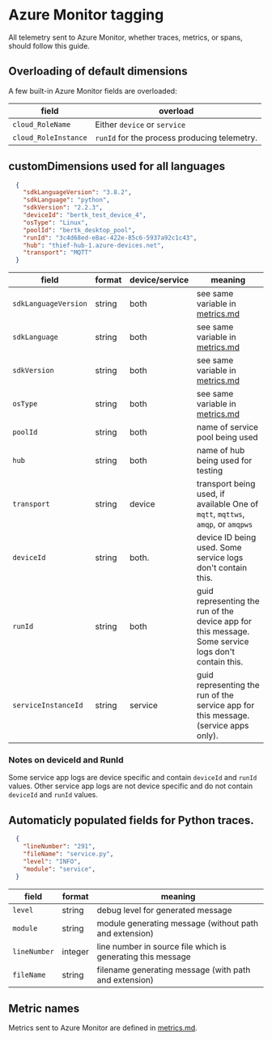 # Azure Monitor tagging

All telemetry sent to Azure Monitor, whether traces, metrics, or spans, should follow this guide.

## Overloading of default dimensions

A few built-in Azure Monitor fields are overloaded:

| field | overload |
| - | - |
| `cloud_RoleName` | Either `device` or `service` |
| `cloud_RoleInstance` | `runId` for the process producing telemetry. |

## customDimensions used for all languages

```json
  {
    "sdkLanguageVersion": "3.8.2",
    "sdkLanguage": "python",
    "sdkVersion": "2.2.3",
    "deviceId": "bertk_test_device_4",
    "osType": "Linux",
    "poolId": "bertk_desktop_pool",
    "runId": "3c4d68ed-e8ac-422e-85c6-5937a92c1c43",
    "hub": "thief-hub-1.azure-devices.net",
    "transport": "MQTT"
  }
```

| field | format | device/service | meaning |
| - | - | - | - |
| `sdkLanguageVersion` | string | both | see same variable in [metrics.md](./metrics.md) |
| `sdkLanguage` | string | both | see same variable in [metrics.md](./metrics.md) |
| `sdkVersion` | string | both | see same variable in [metrics.md](./metrics.md) |
| `osType` | string | both | see same variable in [metrics.md](./metrics.md) |
| `poolId` | string | both | name of service pool being used |
| `hub` | string | both | name of hub being used for testing |
| `transport` | string | device | transport being used, if available One of `mqtt`, `mqttws`, `amqp`, or `amqpws` |
| `deviceId` | string | both. |  device ID being used. Some service logs don't contain this. |
| `runId` | string | both |  guid representing the run of the device app for this message. Some service logs don't contain this. |
| `serviceInstanceId` | string | service |  guid representing the run of the service app for this message. (service apps only). |

### Notes on deviceId and RunId
Some service app logs are device specific and contain `deviceId` and `runId` values.
Other service app logs are not device specific and do not contain `deviceId` and `runId` values.

## Automaticly populated fields for Python traces.

```json
  {
    "lineNumber": "291",
    "fileName": "service.py",
    "level": "INFO",
    "module": "service",
  }
```

| field | format | meaning |
| - | - | - |
| `level` | string | debug level for generated message |
| `module`| string | module generating message (without path and extension) |
| `lineNumber` | integer | line number in source file which is generating this message |
| `fileName` | string | filename generating message (with path and extension) |

## Metric names

Metrics sent to Azure Monitor are defined in [metrics.md](./metrics.md).

